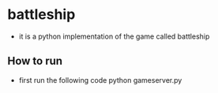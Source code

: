 # battleship

- it is a python implementation of the game called battleship

## How to run

  - first run the following code
   python gameserver.py
    
